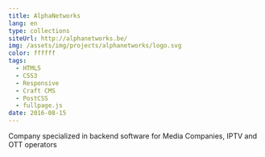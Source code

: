 ```yaml
---
title: AlphaNetworks
lang: en
type: collections
siteUrl: http://alphanetworks.be/
img: /assets/img/projects/alphanetworks/logo.svg
color: ffffff
tags:
  - HTML5
  - CSS3
  - Responsive
  - Craft CMS
  - PostCSS
  - fullpage.js
date: 2016-08-15
---
```


Company specialized in backend software for Media Companies, IPTV and OTT operators
